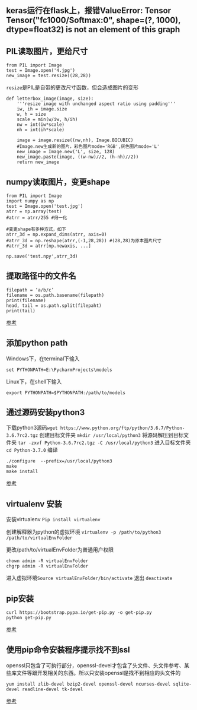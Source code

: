 ## keras运行在flask上，报错ValueError: Tensor Tensor("fc1000/Softmax:0", shape=(?, 1000), dtype=float32) is not an element of this graph



## PIL读取图片，更给尺寸
```
from PIL import Image
test = Image.open('4.jpg')
new_image = test.resize((28,28))
```
`resize`是PIL是自带的更改尺寸函数，但会造成图片的变形
```
def letterbox_image(image, size):
    '''resize image with unchanged aspect ratio using padding'''
    iw, ih = image.size
    w, h = size
    scale = min(w/iw, h/ih)
    nw = int(iw*scale)
    nh = int(ih*scale)

    image = image.resize((nw,nh), Image.BICUBIC)
    #Image.new生成新的图片，彩色图片mode='RGB',灰色图片mode='L'
    new_image = Image.new('L', size, 128)
    new_image.paste(image, ((w-nw)//2, (h-nh)//2))
    return new_image
```

## numpy读取图片，变更shape
```
from PIL import Image
import numpy as np
test = Image.open('test.jpg')
atrr = np.array(test)
#atrr = atrr/255 #归一化

#变更shape有多种方式，如下
atrr_3d = np.expand_dims(atrr, axis=0)
#atrr_3d = np.reshape(atrr,(-1,28,28)) #(28,28)为原本图片尺寸
#atrr_3d = atrr[np.newaxis, ...]

np.save('test.npy',atrr_3d)
```


## 提取路径中的文件名
```
filepath = ‘a/b/c’
filename = os.path.basename(filepath)
print(filename)
head, tail = os.path.split(filepaht)
print(tail)
```
[参考](https://stackoverflow.com/questions/8384737/extract-file-name-from-path-no-matter-what-the-os-path-format)

## 添加python path
Windows下，在terminal下输入
```
set PYTHONPATH=E:\PycharmProjects\models
```
Linux下，在shell下输入
```
export PYTHONPATH=$PYTHONPATH:/path/to/models
```

## 通过源码安装python3
下载python3源码`wget https://www.python.org/ftp/python/3.6.7/Python-3.6.7rc2.tgz`
创建目标文件夹 `mkdir /usr/local/python3`
将源码解压到目标文件夹 `tar -zxvf Python-3.6.7rc2.tgz -C /usr/local/python3`
进入目标文件夹 `cd Python-3.7.0`
编译
```
./configure  --prefix=/usr/local/python3
make
make install
```
[参考](https://www.cnblogs.com/kimyeee/p/7250560.html)

## virtualenv 安装
安装virtualenv  `Pip install virtualenv`

创建解释器为python的虚拟环境 `virtualenv -p /path/to/python3 /path/to/virtualEnvFolder`

更改/path/to/virtualEnvFolder为普通用户权限
```
chown admin -R virtualEnvFolder
chgrp admin -R virtualEnvFolder
```
进入虚拟环境`Source virtualEnvFolder/bin/activate`
退出 `deactivate`

## pip安装
```
curl https://bootstrap.pypa.io/get-pip.py -o get-pip.py
python get-pip.py
```
[参考](https://pip.pypa.io/en/stable/installing/)

## 使用pip命令安装程序提示找不到ssl
openssl只包含了可执行部分，openssl-devel才包含了头文件、头文件参考、某些库文件等跟开发相关的东西。所以只安装openssl是找不到相应的头文件的
```
yum install zlib-devel bzip2-devel openssl-devel ncurses-devel sqlite-devel readline-devel tk-devel
```

[参考](https://www.cnblogs.com/minglee/p/9232673.html)
